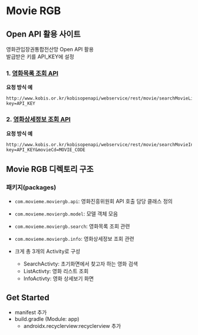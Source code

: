 # Movie RGB



## Open API 활용 사이트

영화관입장권통합전산망 Open API 활용  
발급받은 키를 API_KEY에 설정  



### 1. [영화목록 조회 API](http://www.kobis.or.kr/kobisopenapi/homepg/apiservice/searchServiceInfo.do)

**요청 방식 예**
```
http://www.kobis.or.kr/kobisopenapi/webservice/rest/movie/searchMovieList.xml?key=API_KEY
```



### 2. [영화상세정보 조회 API](http://www.kobis.or.kr/kobisopenapi/homepg/apiservice/searchServiceInfo.do)

**요청 방식 예**
```
http://www.kobis.or.kr/kobisopenapi/webservice/rest/movie/searchMovieInfo.xml?key=API_KEY&movieCd=MOVIE_CODE
```



## Movie RGB 디렉토리 구조

### 패키지(packages)

- `com.movieme.moviergb.api`: 영화진흥위원회 API 호출 담당 클래스 정의
- `com.movieme.moviergb.model`: 모델 객체 모음
- `com.movieme.moviergb.search`: 영화목록 조회 관련
- `com.movieme.moviergb.info`: 영화상세정보 조회 관련



- 크게 총 3개의 Activity로 구성
  - SearchActivty: 초기화면에서 찾고자 하는 영화 검색
  - ListActivty: 영화 리스트 조회
  - InfoActivty: 영화 상세보기 화면



## Get Started 
- manifest 추가
- build.gradle (Module: app)
  - androidx.recyclerview:recyclerview 추가

